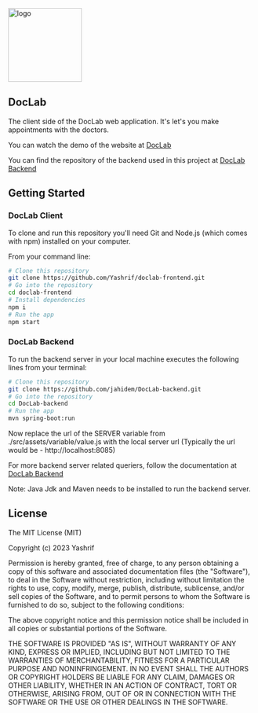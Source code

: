 <img src = "./src/assets/img/logo.png" alt="logo" width=150px/>

## DocLab

The client side of the DocLab web application. It's let's you make appointments with the doctors.

You can watch the demo of the website at [DocLab](https://doclab-yashrif.vercel.app/)

You can find the repository of the backend used in this project at [DocLab Backend](https://github.com/jahidem/DocLab-backend)

## Getting Started

### DocLab Client

To clone and run this repository you'll need Git and Node.js (which comes with npm) installed on your computer.

From your command line:

```bash
# Clone this repository
git clone https://github.com/Yashrif/doclab-frontend.git
# Go into the repository
cd doclab-frontend
# Install dependencies
npm i
# Run the app
npm start
```

### DocLab Backend

To run the backend server in your local machine executes the following lines from your terminal:

```bash
# Clone this repository
git clone https://github.com/jahidem/DocLab-backend.git
# Go into the repository
cd DocLab-backend
# Run the app
mvn spring-boot:run
```

Now replace the url of the SERVER variable from ./src/assets/variable/value.js with the local server url (Typically the url would be - http://localhost:8085)

For more backend server related queriers, follow the documentation at [DocLab Backend](https://github.com/jahidem/DocLab-backend)

Note: Java Jdk and Maven needs to be installed to run the backend server.

## License

The MIT License (MIT)

Copyright (c) 2023 Yashrif

Permission is hereby granted, free of charge, to any person obtaining a copy of this software and associated documentation files (the "Software"), to deal in the Software without restriction, including without limitation the rights to use, copy, modify, merge, publish, distribute, sublicense, and/or sell copies of the Software, and to permit persons to whom the Software is furnished to do so, subject to the following conditions:

The above copyright notice and this permission notice shall be included in all copies or substantial portions of the Software.

THE SOFTWARE IS PROVIDED "AS IS", WITHOUT WARRANTY OF ANY KIND, EXPRESS OR IMPLIED, INCLUDING BUT NOT LIMITED TO THE WARRANTIES OF MERCHANTABILITY, FITNESS FOR A PARTICULAR PURPOSE AND NONINFRINGEMENT. IN NO EVENT SHALL THE AUTHORS OR COPYRIGHT HOLDERS BE LIABLE FOR ANY CLAIM, DAMAGES OR OTHER LIABILITY, WHETHER IN AN ACTION OF CONTRACT, TORT OR OTHERWISE, ARISING FROM, OUT OF OR IN CONNECTION WITH THE SOFTWARE OR THE USE OR OTHER DEALINGS IN THE SOFTWARE.
